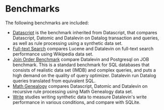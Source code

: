 # Benchmarks

The following benchmarks are included:

* [Datascript](datascript-bench) is the benchmark inherited from Datascript,
  that compares Datascript, Datomic and Datalevin on Datalog transaction and
  queries, as well as rule processing using a synthetic data set.
* [Full-text Search](search-bench) compares Lucene and Datalevin on full-text search
  performance using Wikipedia data set.
* [Join Order Benchmark](JOB-bench) compare Datalevin and Postgresql on JOB
  benchmark. This is a standard benchmark for SQL databases that consists of
  realistic data set (IMDB) and complex queries, and puts a high demand on the
  quality of query optimizer. Datalevin run Datalog queries translated from
  equivalent SQL.
* [Math Genealogy](math-bench)  compares Datascript, Datomic and Datalevin on
  recursive rule processing using Math Genealogy data set.
* [Write](write-bench) studies writing synthetic data to measure Datalevin's write
  performance in various conditions, and compare with SQLite.
